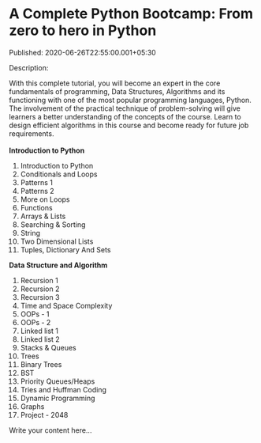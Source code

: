 # A Complete Python Bootcamp: From zero to hero in Python

Published: 2020-06-26T22:55:00.001+05:30

Description: <div dir="ltr" trbidi="on">
      <div style="text-align: left;">
      With this complete tutorial, you will become an expert in the core fundamentals of
      programming, Data Structures, Algorithms and its functioning with one of the most popular
      programming languages, Python. The involvement of the practical technique of problem-solving
      will give learners a better understanding of the concepts of the course. Learn to design
      efficient algorithms in this course and become ready for future job requirements.</div>
      <div style="text-align: left;">
      <br /></div>
      <div style="text-align: left;"><b>
      Introduction to Python</b></div>
      <ol style="text-align: left;"><li>Introduction to Python</li>
      <li>Conditionals and Loops<div _ngcontent-qtt-c403="" class="deadline-container
      ng-star-inserted" style="background-color: white; font-family: muli, sans-serif; margin: 0px;
      padding: 0px;">
      </div>
      </li>
      <li>Patterns 1</li>
      <li>Patterns 2</li>
      <li>More on Loops<div _ngcontent-qtt-c403="" class="deadline-container
      ng-star-inserted" style="background-color: white; font-family: muli, sans-serif; margin: 0px;
      padding: 0px;">
      </div>
      </li>
      <li>Functions</li>
      <li>Arrays &amp; Lists</li>
      <li>Searching &amp; Sorting<div _ngcontent-qtt-c403="" class="deadline-container
      ng-star-inserted" style="background-color: white; font-family: muli, sans-serif; margin: 0px;
      padding: 0px;">
      </div>
      <div _ngcontent-qtt-c403="" class="deadline-container ng-star-inserted"
      style="background-color: white; font-family: muli, sans-serif; margin: 0px; padding: 0px;">
      </div>
      </li>
      <li>String</li>
      <li>Two Dimensional Lists&nbsp;</li>
      <li>Tuples, Dictionary And Sets</li></ol>
      <div><b>
      Data Structure and Algorithm</b></div><ol style="text-align:
      left;"><li>Recursion 1</li><li>Recursion 2</li><li>Recursion
      3</li><li>Time and Space Complexity</li><li>OOPs -
      1</li><li>OOPs - 2</li><li>Linked list 1</li><li>Linked
      list 2</li><li>Stacks &amp;
      Queues</li><li>Trees</li><li>Binary
      Trees</li><li>BST</li><li>Priority
      Queues/Heaps</li><li>Tries and Huffman Coding</li><li>Dynamic
      Programming</li><li>Graphs</li><li>Project -
      2048</li></ol></div>


Write your content here...